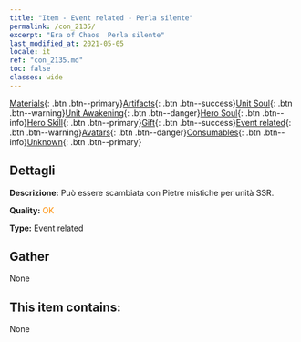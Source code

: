 ```yaml
---
title: "Item - Event related - Perla silente"
permalink: /con_2135/
excerpt: "Era of Chaos  Perla silente"
last_modified_at: 2021-05-05
locale: it
ref: "con_2135.md"
toc: false
classes: wide
---
```

 [Materials](/ItemsIT/){: .btn .btn--primary}[Artifacts](/ItemsIT/Artifacts/){: .btn .btn--success}[Unit Soul](/ItemsIT/UnitSoul/){: .btn .btn--warning}[Unit Awakening](/ItemsIT/UnitAwakening/){: .btn .btn--danger}[Hero Soul](/ItemsIT/HeroSoul/){: .btn .btn--info}[Hero Skill](/ItemsIT/HeroSkill/){: .btn .btn--primary}[Gift](/ItemsIT/Gift/){: .btn .btn--success}[Event related](/ItemsIT/Events/){: .btn .btn--warning}[Avatars](/ItemsIT/Avatars/){: .btn .btn--danger}[Consumables](/ItemsIT/Consumables/){: .btn .btn--info}[Unknown](/ItemsIT/Unknown/){: .btn .btn--primary}

## Dettagli
 **Descrizione:** Può essere scambiata con Pietre mistiche per unità SSR.

 **Quality:** <span style="color: #FF8C00">OK</span>

 **Type:** Event related

## Gather

  None

## This item contains:

  None

